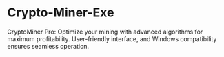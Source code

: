 # Crypto-Miner-Exe
CryptoMiner Pro: Optimize your mining with advanced algorithms for maximum profitability. User-friendly interface, and Windows compatibility ensures seamless operation.
